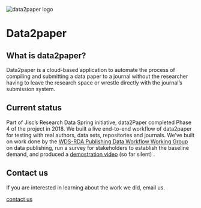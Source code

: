 ![data2paper logo](/images/logo_150.png) 

# Data2paper





##  What is data2paper?

Data2paper is a cloud-based application to automate the process of  compiling and submitting a data paper to a journal without the  researcher having to leave the research space or wrestle directly with  the journal’s submission system.





##  Current status

Part of Jisc’s Research Data Spring initiative, data2Paper completed  Phase 4 of the project in 2018. We built a live end-to-end workflow of  data2paper for testing with real authors, data sets, repositories and  journals. We’ve built on work done by the [WDS-RDA Publishing Data Workflow Working Group](https://zenodo.org/record/56789?ln=en#.V5x4r1fz6n9) on data publishing, run a survey for stakeholders to establish the baseline demand, and produced a [demostration video]( https://www.youtube.com/watch?v=aCoCvcHij6Y) (so far silent) . 





## Contact us         

If you are interested in learning about the work we did, email us.        

[contact us](mailto:anusha@cottagelabs.com?subject=[data2paper])

